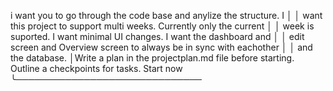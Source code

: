 i want you to go through the code base and anylize the structure. I │
│ want this project to support multi weeks. Currently only the current │
│ week is suported. I want minimal UI changes. I want the dashboard and │
│ edit screen and Overview screen to always be in sync with eachother │
│ and the database. │Write a plan in the projectplan.md file before starting. Outline a checkpoints for tasks. Start now
╰──────────────────────────────
